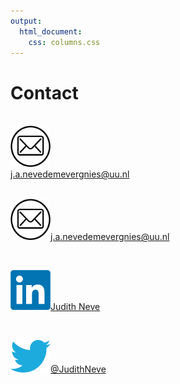 ```yaml
---
output:
  html_document: 
    css: columns.css
---
```


# Contact

<br>

<div class="column">
  <img src="img/email.png" width="64" />
</div>
<div class="column">
  <a href="mailto:j.a.nevedemevergnies@uu.nl">j.a.nevedemevergnies@uu.nl</a>
</div>

<br>

<img src="img/email.png" width="64" /><a href="mailto:j.a.nevedemevergnies@uu.nl">j.a.nevedemevergnies@uu.nl</a>

<br>

<img src="img/linkedin.png" width="64" /><a href="https://www.linkedin.com/in/judith-neve/">Judith Neve</a>

<br>

<img src="img/twitter.png" width="64" /><a href="https://twitter.com/JudithNeve">@JudithNeve</a>
